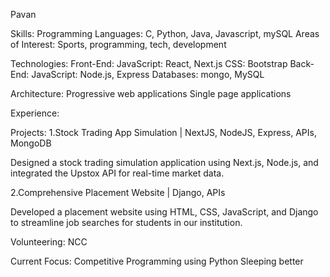 Pavan

Skills:
Programming Languages: C, Python, Java, Javascript, mySQL
Areas of Interest: Sports, programming, tech, development

Technologies:
Front-End: JavaScript: React, Next.js
CSS: Bootstrap
Back-End: JavaScript: Node.js, Express
Databases: mongo, MySQL

Architecture:
Progressive web applications
Single page applications

Experience:

Projects:
1.Stock Trading App Simulation | NextJS, NodeJS, Express, APIs, MongoDB

Designed a stock trading simulation application using Next.js, Node.js, and integrated the Upstox API for real-time market data.

2.Comprehensive Placement Website | Django, APIs

Developed a placement website using HTML, CSS, JavaScript, and Django to streamline job searches for students in our institution.

Volunteering:
NCC

Current Focus:
Competitive Programming using Python
Sleeping better
